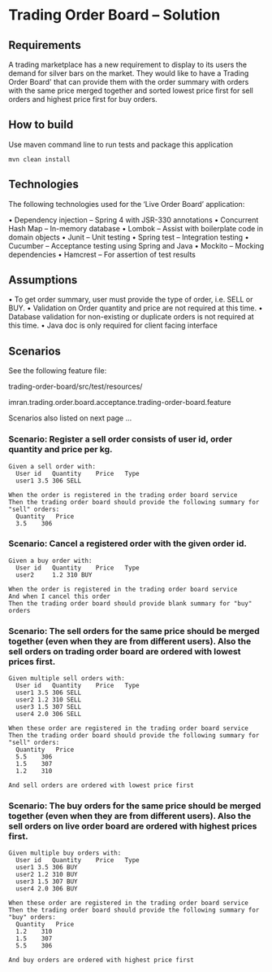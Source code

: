 # Trading Order Board – Solution 

## Requirements
A trading marketplace has a new requirement to display to its users the demand for silver bars on the market.  They would like to have a Trading Order Board' that can provide them with the order summary with orders with the same price merged together and sorted lowest price first for sell orders and highest price first for buy orders.

## How to build
Use maven command line to run tests and package this application

	mvn clean install

## Technologies

The following technologies used for the ‘Live Order Board’ application:

•	Dependency injection – Spring 4 with JSR-330 annotations
•	Concurrent Hash Map – In-memory database
•	Lombok – Assist with boilerplate code in domain objects
•	Junit – Unit testing
•	Spring test – Integration testing
•	Cucumber – Acceptance testing using Spring and Java
•	Mockito – Mocking dependencies 
•	Hamcrest – For assertion of test results

## Assumptions

•	To get order summary, user must provide the type of order, i.e. SELL or BUY.
•	Validation on Order quantity and price are not required at this time.
•	Database validation for non-existing or duplicate orders is not required at this time.
•	Java doc is only required for client facing interface

## Scenarios

See the following feature file:

trading-order-board/src/test/resources/

imran.trading.order.board.acceptance.trading-order-board.feature

Scenarios also listed on next page …

### Scenario: Register a sell order consists of user id, order quantity and price per kg.

    Given a sell order with:
      User id	Quantity	Price	Type
      user1	3.5	306	SELL
    
    When the order is registered in the trading order board service
    Then the trading order board should provide the following summary for "sell" orders:
      Quantity	 Price
      3.5	 306

### Scenario: Cancel a registered order with the given order id.

    Given a buy order with:
      User id	Quantity	Price	Type
      user2  	1.2	310	BUY

    When the order is registered in the trading order board service
    And when I cancel this order
    Then the trading order board should provide blank summary for "buy" orders

### Scenario: The sell orders for the same price should be merged together (even when they are from different users). Also the sell orders on trading order board are ordered with lowest prices first.

    Given multiple sell orders with:
      User id	Quantity	Price	Type
      user1	3.5	306	SELL
      user2	1.2	310	SELL
      user3	1.5	307	SELL
      user4	2.0	306	SELL

    When these order are registered in the trading order board service
    Then the trading order board should provide the following summary for "sell" orders:
      Quantity	 Price
      5.5	 306
      1.5	 307
      1.2	 310

    And sell orders are ordered with lowest price first

### Scenario: The buy orders for the same price should be merged together (even when they are from different users).  Also the sell orders on live order board are ordered with highest prices first.

    Given multiple buy orders with:
      User id	Quantity	Price	Type
      user1	3.5	306	BUY  
      user2	1.2	310	BUY  
      user3	1.5	307	BUY  
      user4	2.0	306	BUY  

    When these order are registered in the trading order board service
    Then the trading order board should provide the following summary for "buy" orders:
      Quantity	 Price
      1.2	 310
      1.5	 307
      5.5	 306

    And buy orders are ordered with highest price first

 
